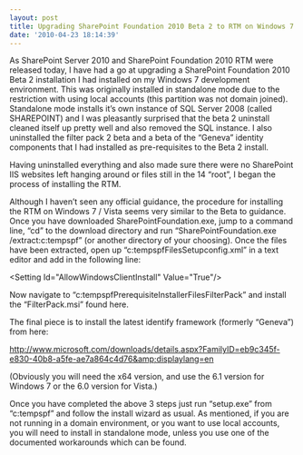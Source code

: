 ```yaml
---
layout: post
title: Upgrading SharePoint Foundation 2010 Beta 2 to RTM on Windows 7 (or Vista)
date: '2010-04-23 18:14:39'
---
```


As SharePoint Server 2010 and SharePoint Foundation 2010 RTM were released today, I have had a go at upgrading a SharePoint Foundation 2010 Beta 2 installation I had installed on my Windows 7 development environment. This was originally installed in standalone mode due to the restriction with using local accounts (this partition was not domain joined). Standalone mode installs it’s own instance of SQL Server 2008 (called SHAREPOINT) and I was pleasantly surprised that the beta 2 uninstall cleaned itself up pretty well and also removed the SQL instance. I also uninstalled the filter pack 2 beta and a beta of the “Geneva” identity components that I had installed as pre-requisites to the Beta 2 install.

Having uninstalled everything and also made sure there were no SharePoint IIS websites left hanging around or files still in the 14 “root”, I began the process of installing the RTM.

Although I haven’t seen any official guidance, the procedure for installing the RTM on Windows 7 / Vista seems very similar to the Beta to guidance. Once you have downloaded SharePointFoundation.exe, jump to a command line, “cd” to the download directory and run “SharePointFoundation.exe /extract:c:tempspf” (or another directory of your choosing). Once the files have been extracted, open up “c:tempspfFilesSetupconfig.xml” in a text editor and add in the following line:

&lt;Setting Id="AllowWindowsClientInstall" Value="True"/&gt;

Now navigate to “c:tempspfPrerequisiteInstallerFilesFilterPack” and install the “FilterPack.msi” found here.

The final piece is to install the latest identify framework (formerly “Geneva”) from here:

<a title="http://www.microsoft.com/downloads/details.aspx?FamilyID=eb9c345f-e830-40b8-a5fe-ae7a864c4d76&amp;displaylang=en" href="http://www.microsoft.com/downloads/details.aspx?FamilyID=eb9c345f-e830-40b8-a5fe-ae7a864c4d76&amp;displaylang=en">http://www.microsoft.com/downloads/details.aspx?FamilyID=eb9c345f-e830-40b8-a5fe-ae7a864c4d76&amp;displaylang=en</a>

(Obviously you will need the x64 version, and use the 6.1 version for Windows 7 or the 6.0 version for Vista.)

Once you have completed the above 3 steps just run “setup.exe” from “c:tempspf” and follow the install wizard as usual. As mentioned, if you are not running in a domain environment, or you want to use local accounts, you will need to install in standalone mode, unless you use one of the documented workarounds which can be found.